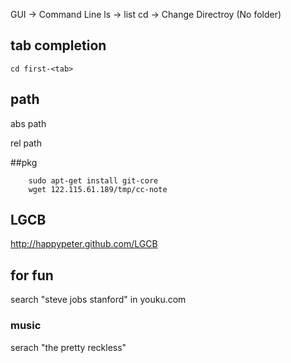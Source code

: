 GUI -> Command Line
ls -> list
cd -> Change Directroy (No folder)


## tab completion

	cd first-<tab>

## path

abs path

rel path

##pkg

		sudo apt-get install git-core
		wget 122.115.61.189/tmp/cc-note

## LGCB

http://happypeter.github.com/LGCB

## for fun

search "steve jobs stanford" in youku.com

### music

serach "the pretty reckless"
